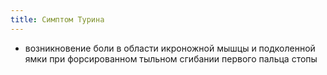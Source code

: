 ```yaml
---
title: Симптом Турина
---
```


- возникновение боли в области икроножной мышцы и подколенной ямки при форсированном тыльном сгибании первого пальца стопы

